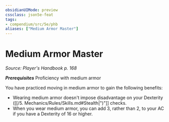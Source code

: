 ```yaml
---
obsidianUIMode: preview
cssclass: json5e-feat
tags:
- compendium/src/5e/phb
aliases: ["Medium Armor Master"]
---
```

# Medium Armor Master
*Source: Player's Handbook p. 168*  

***Prerequisites*** Proficiency with medium armor

You have practiced moving in medium armor to gain the following benefits:

- Wearing medium armor doesn't impose disadvantage on your Dexterity ([[/5. Mechanics/Rules/Skills.md#Stealth|")"]] checks.  
- When you wear medium armor, you can add 3, rather than 2, to your AC if you have a Dexterity of 16 or higher.